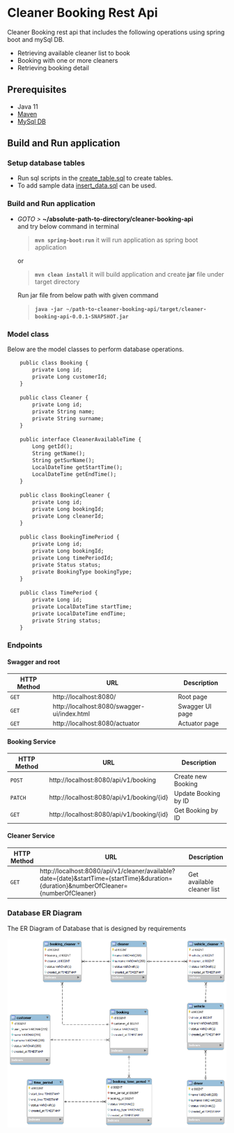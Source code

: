 # Cleaner Booking Rest Api

Cleaner Booking rest api that includes the following operations using spring boot and mySql DB.
- Retrieving available cleaner list to book
- Booking with one or more cleaners 
- Retrieving booking detail


## Prerequisites
- Java 11
- [Maven](https://maven.apache.org/guides/index.html)
- [MySql DB](https://www.mysql.com/downloads/)


##  Build and Run application

### Setup database tables
- Run sql scripts in the [create_table.sql](src/main/resources/sql/create_table.sql) to create tables.
- To add sample data [insert_data.sql](src/main/resources/sql/insert_data.sql) can be used.

###  Build and Run application
-   _GOTO >_ **~/absolute-path-to-directory/cleaner-booking-api**  
and try below command in terminal
    > **```mvn spring-boot:run```** it will run application as spring boot application

    or
    > **```mvn clean install```** it will build application and create **jar** file under target directory

    Run jar file from below path with given command
    > **```java -jar ~/path-to-cleaner-booking-api/target/cleaner-booking-api-0.0.1-SNAPSHOT.jar```**

### Model class
   Below are the model classes to perform database operations.  
 
```
    public class Booking {
        private Long id;
        private Long customerId;
    }
    
    public class Cleaner {
        private Long id;
        private String name;
        private String surname;
    }
    
    public interface CleanerAvailableTime {
        Long getId();
        String getName();   
        String getSurName();   
        LocalDateTime getStartTime();  
        LocalDateTime getEndTime();
    }

    public class BookingCleaner {
        private Long id;
        private Long bookingId;  
        private Long cleanerId;  
    }
    
    public class BookingTimePeriod {
        private Long id;
        private Long bookingId;
        private Long timePeriodId;
        private Status status;
        private BookingType bookingType;
    }
    
    public class TimePeriod {
        private Long id;
        private LocalDateTime startTime;
        private LocalDateTime endTime;
        private String status;
    }
   ```

### Endpoints

#### Swagger and root

|HTTP Method|URL|Description|
|---|---|---|
|`GET`|http://localhost:8080/ | Root page |
|`GET`|http://localhost:8080/swagger-ui/index.html | Swagger UI page |
|`GET`|http://localhost:8080/actuator | Actuator page |

#### Booking Service

|HTTP Method|URL|Description|
|---|---|---|
|`POST`|http://localhost:8080/api/v1/booking | Create new Booking |
|`PATCH`|http://localhost:8080/api/v1/booking/{id} | Update Booking by ID |
|`GET`|http://localhost:8080/api/v1/booking/{id} | Get Booking by ID |

#### Cleaner Service

|HTTP Method|URL|Description|
|---|---|---|
|`GET`|http://localhost:8080/api/v1/cleaner/available?date={date}&startTime={startTime}&duration={duration}&numberOfCleaner={numberOfCleaner} | Get available cleaner list |

### Database ER Diagram

The ER Diagram of Database that is designed by requirements 

![](src/main/resources/images/db_table_diagram.png)
